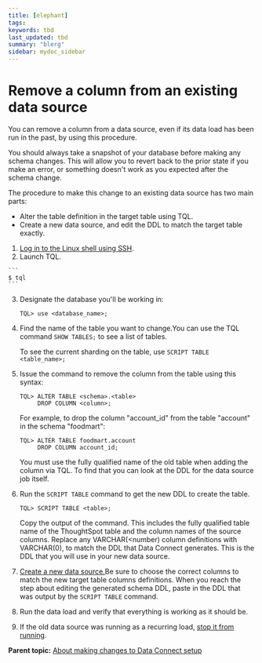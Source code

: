 ```yaml
---
title: [elephant]
tags: 
keywords: tbd
last_updated: tbd
summary: "blerg"
sidebar: mydoc_sidebar
---
```

# Remove a column from an existing data source

You can remove a column from a data source, even if its data load has been run in the past, by using this procedure.

You should always take a snapshot of your database before making any schema changes. This will allow you to revert back to the prior state if you make an error, or something doesn't work as you expected after the schema change.

The procedure to make this change to an existing data source has two main parts:

-   Alter the table definition in the target table using TQL.
-   Create a new data source, and edit the DDL to match the target table exactly.

1.   [Log in to the Linux shell using SSH](../../../admin/setup/login_console.html#). 
2.   Launch TQL. 

    ```
    $ tql
    ```

3.  Designate the database you'll be working in:

    ```
    TQL> use <database_name>;
    ```

4.  Find the name of the table you want to change.You can use the TQL command `SHOW TABLES;` to see a list of tables.

    To see the current sharding on the table, use `SCRIPT TABLE <table_name>;`

5. Issue the command to remove the column from the table using this syntax: 

    ```
    TQL> ALTER TABLE <schema>.<table>
         DROP COLUMN <column>;
    ```

    For example, to drop the column "account_id" from the table "account" in the schema "foodmart":

    ```
    TQL> ALTER TABLE foodmart.account
         DROP COLUMN account_id;
    ```

    You must use the fully qualified name of the old table when adding the column via TQL. To find that you can look at the DDL for the data source job itself.

6.  Run the `SCRIPT TABLE` command to get the new DDL to create the table.

    ```
    TQL> SCRIPT TABLE <table>;
    ```

    Copy the output of the command. This includes the fully qualified table name of the ThoughtSpot table and the column names of the source columns. Replace any VARCHAR\(<number\) column definitions with VARCHAR\(0\), to match the DDL that Data Connect generates. This is the DDL that you will use in your new data source.

7.  [Create a new data source.](../../../shared/conrefs/../../data_connect/data_connect/setup/adding_data_source.html#)Be sure to choose the correct columns to match the new target table columns definitions. When you reach the step about editing the generated schema DDL, paste in the DDL that was output by the `SCRIPT TABLE` command.
8.  Run the data load and verify that everything is working as it should be.
9. If the old data source was running as a recurring load, [stop it from running](../../../shared/conrefs/../../data_connect/data_connect/making_changes/stop_scheduled_job.html#). 

**Parent topic:** [About making changes to Data Connect setup](../../../data_connect/data_connect/making_changes/about_changing_etl_jobs.html)

